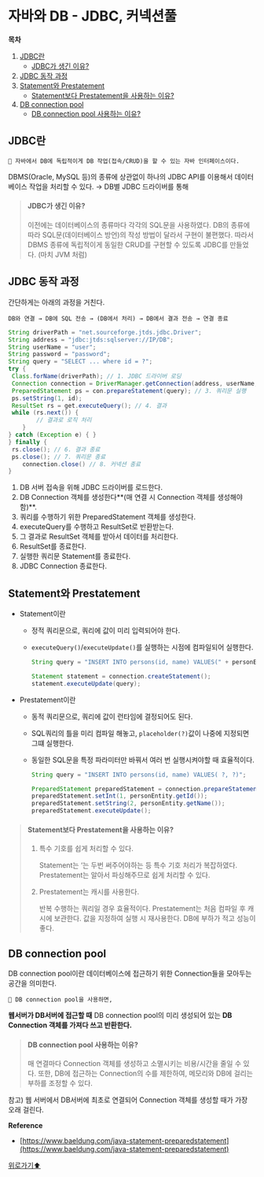 # 자바와 DB - JDBC, 커넥션풀

**목차**

1. [JDBC란](db.md#jdbc란)
   * [JDBC가 생긴 이유?](db.md#jdbc가-생긴-이유)
2. [JDBC 동작 과정](db.md#jdbc-동작-과정)
3. [Statement와 Prestatement](db.md#statement와-prestatement)
   * [Statement보다 Prestatement을 사용하는 이유?](db.md#statement보다-prestatement을-사용하는-이유)
4. [DB connection pool](db.md#db-connection-pool)
   * [DB connection pool 사용하는 이유?](db.md#db-connection-pool-사용하는-이유)

## JDBC란

```
🌟 자바에서 DB에 독립적이게 DB 작업(접속/CRUD)을 할 수 있는 자바 인터페이스이다.
```

DBMS(Oracle, MySQL 등)의 종류에 상관없이 하나의 JDBC API를 이용해서 데이터베이스 작업을 처리할 수 있다. → DB별 JDBC 드라이버를 통해

> #### JDBC가 생긴 이유?
>
> 이전에는 데이터베이스의 종류마다 각각의 SQL문을 사용하였다. DB의 종류에 따라 SQL문(데이터베이스 방언)의 작성 방법이 달라서 구현이 불편했다. 따라서 DBMS 종류에 독립적이게 동일한 CRUD를 구현할 수 있도록 JDBC를 만들었다. (마치 JVM 처럼)

## JDBC 동작 과정

간단하게는 아래의 과정을 거친다.

`DB와 연결 → DB에 SQL 전송 → (DB에서 처리) → DB에서 결과 전송 → 연결 종료`

```java
String driverPath = "net.sourceforge.jtds.jdbc.Driver"; 
String address = "jdbc:jtds:sqlserver://IP/DB";
String userName = "user";
String password = "password";
String query = "SELECT ... where id = ?";
try {
 Class.forName(driverPath); // 1. JDBC 드라이버 로딩
 Connection connection = DriverManager.getConnection(address, userName, password); // 2. 커넥션 생성
 PreparedStatement ps = con.prepareStatement(query); // 3. 쿼리문 실행
 ps.setString(1, id);
 ResultSet rs = get.executeQuery(); // 4. 결과
 while (rs.next()) {
		// 결과로 로직 처리
	}
} catch (Exception e) { }
} finally {
 rs.close(); // 6. 결과 종료
 ps.close(); // 7. 쿼리문 종료
	connection.close() // 8. 커넥션 종료
}
```

1. DB 서버 접속을 위해 JDBC 드라이버를 로드한다.
2. DB Connection 객체를 생성한다\*\*(매 연결 시 Connection 객체를 생성해야함)\*\*.
3. 쿼리를 수행하기 위한 PreparedStatement 객체를 생성한다.
4. executeQuery를 수행하고 ResultSet로 반환받는다.
5. 그 결과로 ResultSet 객체를 받아서 데이터를 처리한다.
6. ResultSet를 종료한다.
7. 실행한 쿼리문 Statement를 종료한다.
8. JDBC Connection 종료한다.

## Statement와 Prestatement

* Statement이란
  * 정적 쿼리문으로, 쿼리에 값이 미리 입력되어야 한다.
  *   `executeQuery()`/`executeUpdate()`를 실행하는 시점에 컴파일되어 실행한다.

      ```java
      String query = "INSERT INTO persons(id, name) VALUES(" + personEntity.getId() + ", '"+ personEntity.getName() + "')";

      Statement statement = connection.createStatement();
      statement.executeUpdate(query);
      ```
* Prestatement이란
  * 동적 쿼리문으로, 쿼리에 값이 런타임에 결정되어도 된다.
  * SQL쿼리의 틀을 미리 컴파일 해놓고, `placeholder(?)`값이 나중에 지정되면 그떄 실행한다.
  *   동일한 SQL문을 특정 파라미터만 바꿔서 여러 번 실행시켜야할 때 효율적이다.

      ```java
      String query = "INSERT INTO persons(id, name) VALUES( ?, ?)";

      PreparedStatement preparedStatement = connection.prepareStatement(query);
      preparedStatement.setInt(1, personEntity.getId());
      preparedStatement.setString(2, personEntity.getName());
      preparedStatement.executeUpdate();
      ```

> #### Statement보다 Prestatement을 사용하는 이유?
>
> 1.  특수 기호를 쉽게 처리할 수 있다.
>
>     Statement는 ‘는 두번 써주어야하는 등 특수 기호 처리가 복잡하였다. Prestatement는 알아서 파싱해주므로 쉽게 처리할 수 있다.
> 2.  Prestatement는 캐시를 사용한다.
>
>     반복 수행하는 쿼리일 경우 효율적이다. Prestatement는 처음 컴파일 후 캐시에 보관한다. 값을 지정하여 실행 시 재사용한다. DB에 부하가 적고 성능이 좋다.

## DB connection pool

DB connection pool이란 데이터베이스에 접근하기 위한 Connection들을 모아두는 공간을 의미한다.

```
🌟 DB connection pool을 사용하면,
```

**웹서버가 DB서버에 접근할 때** DB connection pool의 미리 생성되어 있는 **DB Connection 객체를 가져다 쓰고 반환한다.**

> #### DB connection pool 사용하는 이유?
>
> 매 연결마다 Connection 객체를 생성하고 소멸시키는 비용/시간을 줄일 수 있다. 또한, DB에 접근하는 Connection의 수를 제한하여, 메모리와 DB에 걸리는 부하를 조정할 수 있다.

참고) 웹 서버에서 DB서버에 최초로 연결되어 Connection 객체를 생성할 때가 가장 오래 걸린다.

**Reference**

* [https://www.baeldung.com/java-statement-preparedstatement](https://www.baeldung.com/java-statement-preparedstatement)

[위로가기⬆](db.md#자바와-db---jdbc-커넥션풀)
